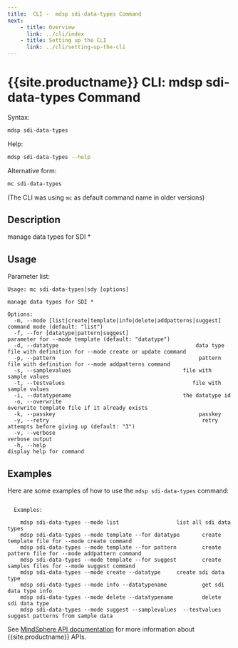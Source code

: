 ```yaml
---
title:  CLI -  mdsp sdi-data-types Command
next:
    - title: Overview
      link: ../cli/index
    - title: Setting up the CLI
      link: ../cli/setting-up-the-cli
---
```


# {{site.productname}} CLI: mdsp sdi-data-types Command

Syntax:

```bash
mdsp sdi-data-types
```

Help:

```bash
mdsp sdi-data-types --help
```

Alternative form:

```bash
mc sdi-data-types
```

(The CLI was using `mc` as default command name in older versions)

## Description

manage data types for SDI *

## Usage

Parameter list:

```text
Usage: mc sdi-data-types|sdy [options]

manage data types for SDI *

Options:
  -m, --mode [list|create|template|info|delete|addpatterns|suggest]  command mode (default: "list")
  -f, --for [datatype|pattern|suggest]                               parameter for --mode template (default: "datatype")
  -d, --datatype                                           data type file with definition for --mode create or update command
  -p, --pattern                                             pattern file with definition for --mode addpatterns command
  -s, --samplevalues                                   file with sample values
  -t, --testvalues                                        file with sample values
  -i, --datatypename                                   the datatype id
  -o, --overwrite                                                    overwrite template file if it already exists
  -k, --passkey                                             passkey
  -y, --retry                                                retry attempts before giving up (default: "3")
  -v, --verbose                                                      verbose output
  -h, --help                                                         display help for command

```

## Examples

Here are some examples of how to use the `mdsp sdi-data-types` command:

```text

  Examples:

    mdsp sdi-data-types --mode list 				 list all sdi data types
    mdsp sdi-data-types --mode template --for datatype 		 create template file for --mode create command
    mdsp sdi-data-types --mode template --for pattern 		 create pattern file for --mode addpattern command
    mdsp sdi-data-types --mode template --for suggest 		 create samples files for --mode suggest command
    mdsp sdi-data-types --mode create --datatype  	 create sdi data type
    mdsp sdi-data-types --mode info --datatypename    		 get sdi data type info
    mdsp sdi-data-types --mode delete --datatypename  		 delete sdi data type
    mdsp sdi-data-types --mode suggest --samplevalues  --testvalues                                                                               		 suggest patterns from sample data

```

See [MindSphere API documentation](https://documentation.mindsphere.io/MindSphere/apis/index.html) for more information about {{site.productname}} APIs.
